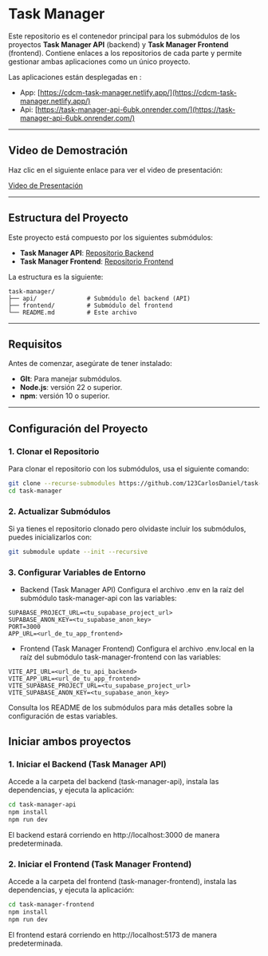 # **Task Manager**

Este repositorio es el contenedor principal para los submódulos de los proyectos **Task Manager API** (backend) y **Task Manager Frontend** (frontend). Contiene enlaces a los repositorios de cada parte y permite gestionar ambas aplicaciones como un único proyecto.

Las aplicaciones están desplegadas en : 

- App: [https://cdcm-task-manager.netlify.app/](https://cdcm-task-manager.netlify.app/)
- Api: [https://task-manager-api-6ubk.onrender.com/](https://task-manager-api-6ubk.onrender.com/)

---

## **Video de Demostración**
Haz clic en el siguiente enlace para ver el video de presentación:

[Video de Presentación](./videos/presentacion.mp4)

--- 

## **Estructura del Proyecto**

Este proyecto está compuesto por los siguientes submódulos:

- **Task Manager API**: [Repositorio Backend](https://github.com/123CarlosDaniel/task-manager-api)
- **Task Manager Frontend**: [Repositorio Frontend](https://github.com/123CarlosDaniel/task-manager-frontend)

La estructura es la siguiente:

```plaintext
task-manager/
├── api/              # Submódulo del backend (API)
├── frontend/         # Submódulo del frontend
└── README.md         # Este archivo
```

--- 

## **Requisitos**

Antes de comenzar, asegúrate de tener instalado:

- **GIt**: Para manejar submódulos.
- **Node.js**: versión 22 o superior.
- **npm**: versión 10 o superior.

---

## **Configuración del Proyecto**

### 1. **Clonar el Repositorio**
Para clonar el repositorio con los submódulos, usa el siguiente comando:
```bash
git clone --recurse-submodules https://github.com/123CarlosDaniel/task-manager.git
cd task-manager
```

### 2. **Actualizar Submódulos**
Si ya tienes el repositorio clonado pero olvidaste incluir los submódulos, puedes inicializarlos con:

```bash
git submodule update --init --recursive
```


### 3. **Configurar Variables de Entorno**
- Backend (Task Manager API)
Configura el archivo .env en la raíz del submódulo task-manager-api con las variables:

```plaintext
SUPABASE_PROJECT_URL=<tu_supabase_project_url>
SUPABASE_ANON_KEY=<tu_supabase_anon_key>
PORT=3000
APP_URL=<url_de_tu_app_frontend>
```

- Frontend (Task Manager Frontend)
Configura el archivo .env.local en la raíz del submódulo task-manager-frontend con las variables:

```plaintext	
VITE_API_URL=<url_de_tu_api_backend>
VITE_APP_URL=<url_de_tu_app_frontend>
VITE_SUPABASE_PROJECT_URL=<tu_supabase_project_url>
VITE_SUPABASE_ANON_KEY=<tu_supabase_anon_key>
```
Consulta los README de los submódulos para más detalles sobre la configuración de estas variables.

## Iniciar ambos proyectos

### 1. Iniciar el Backend (Task Manager API)
Accede a la carpeta del backend (task-manager-api), instala las dependencias, y ejecuta la aplicación:
```bash
cd task-manager-api
npm install
npm run dev
```
El backend estará corriendo en http://localhost:3000 de manera predeterminada.

### 2. Iniciar el Frontend (Task Manager Frontend)
Accede a la carpeta del frontend (task-manager-frontend), instala las dependencias, y ejecuta la aplicación:
```bash
cd task-manager-frontend
npm install
npm run dev
```
El frontend estará corriendo en http://localhost:5173 de manera predeterminada.

